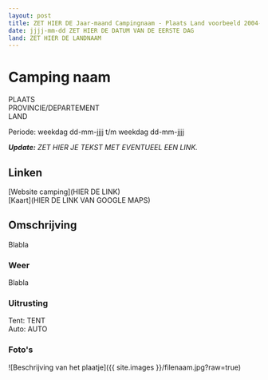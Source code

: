 ```yaml
---
layout: post
title: ZET HIER DE Jaar-maand Campingnaam - Plaats Land voorbeeld 2004-06 Erve Hesselink - Winterswijk NL
date: jjjj-mm-dd ZET HIER DE DATUM VAN DE EERSTE DAG  
land: ZET HIER DE LANDNAAM
---
```


# Camping naam

PLAATS  
PROVINCIE/DEPARTEMENT  
LAND  

Periode: weekdag dd-mm-jjjj t/m weekdag dd-mm-jjjj  

***Update:*** *ZET HIER JE TEKST MET EVENTUEEL EEN LINK.*

## Linken
[Website camping](HIER DE LINK)  
[Kaart](HIER DE LINK VAN GOOGLE MAPS)

## Omschrijving
Blabla

### Weer
Blabla

### Uitrusting
Tent: TENT  
Auto: AUTO

### Foto's
![Beschrijving van het plaatje]({{ site.images }}/filenaam.jpg?raw=true)
